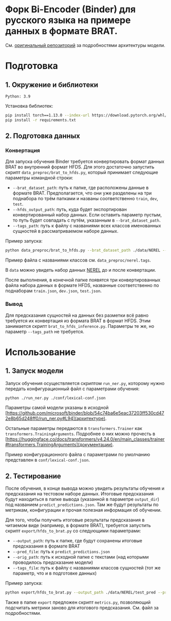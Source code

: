 # Форк Bi-Encoder (Binder) для русского языка на примере данных в формате BRAT.

См. [оригинальный репозиторий](https://github.com/microsoft/binder) за подробностями архитектуры модели. 

# Подготовка

## 1. Окружение и библиотеки

`
Python: 3.9
`

Установка библиотек:
```bash
pip install torch==1.13.0 --index-url https://download.pytorch.org/whl/cu116
pip install -r requirements.txt
```

## 2. Подготовка данных

### Конвертация
Для запуска обучения Binder требуется конвертировать формат данных BRAT во внутренний формат HFDS. Для этого достаточно запустить скрипт `data_preproc/brat_to_hfds.py`, который принимает следующие параметры командной строки:
- `--brat_dataset_path`: путь к папке, где расположены данные в формате BRAT. Предполагается, что они уже разделены на три поднабора по трём папками и названы соответственно `train`, `dev`, `test`. 
- `--hfds_output_path`: путь, куда будет экспортирован конвертированный набор данных. Если оставить параметр пустым, то путь будет совпадать с путём, указанным в `--brat_dataset_path`.
- `--tags_path`: путь к файлу с названиями всех классов именованных сущностей в рассматриваемом наборе данных. 

Пример запуска: 
```bash
python data_preproc/brat_to_hfds.py --brat_dataset_path ./data/NEREL --hfds_output_path ./data/NEREL-binder --tags_path ./data/nerel.tags
```

Пример файла с названиями классов см. `data_preproc/nerel.tags`.

В `data` можно увидеть набор данных [NEREL](https://github.com/nerel-ds/NEREL) до и после конвертации.

После выполнения, в конечной папке появятся три конвертированных файла набора данных в формате HFDS, названные соответственно по поднаборам `train.json`, `dev.json`, `test.json`.

### Вывод
Для предсказания сущностей на данных без разметки всё равно требуется их конвертация из формата BRAT в формат HFDS. Этим занимается скрипт `brat_to_hfds_inference.py`. Параметры те же, но параметр `--tags_path` не требуется. 

# Использование
## 1. Запуск модели

Запуск обучения осуществляется скриптом `run_ner.py`, которому нужно передать конфигурационный файл с параметрами обучения:

```bash
python ./run_ner.py ./conf/lexical-conf.json
```

Параметры самой модели указаны в исходной [https://github.com/microsoft/binder/blob/54c74ba6e5eac37203ff530cd472e8b65d248ff0/run_ner.py#L94](архитектуре).

Остальные параметры передаются в `transformers.Trainer` как `transformers.TrainingArguments`. Подробнее о них можно прочесть в [https://huggingface.co/docs/transformers/v4.24.0/en/main_classes/trainer#transformers.TrainingArguments](документации).

Пример конфигурационного файла с параметрами по умолчанию представлен в `conf/lexical-conf.json`.

## 2. Тестирование

После обучения, в конце вывода можно увидеть результаты обучения и предсказания на тестовом наборе данных. Итоговые предсказания будут находиться в папке вывода (указанной в параметре `output_dir`) под названием `predict_predictions.json`. Там же будут результаты по метрикам, конфигурации и прочая полезная информация об обучении. 

Для того, чтобы получить итоговые результаты предсказания в читаемом виде (например, в формате BRAT), требуется запустить скрипт `export/hfds_to_brat.py` со следующими параметрами:
- `--output_path`: путь к папке, где будут сохранены итоговые предсказания в формате BRAT
- `--pred_file`: путь к `predict_predictions.json`
- `--orig_path`: путь к исходной папке с текстами (над которыми проводилось предсказание модели)
- `--tags_file`: путь к файлу с названиями классов сущностей (тот же параметр, что и в подготовке данных)

Пример запуска:
```bash
python export/hfds_to_brat.py --output_path ./data/NEREL/test_pred --pred_file ./logs/NEREL-binder/lao/pure/33/predict_predictions.json --orig_path ./data/NEREL/test --tags_file ./data_preproc/nerel.tags
```

Также в папке `export` предложен скрипт `metrics.py`, позволяющий подсчитать метрики заново для итогового предсказания. См. файл за подробностями.
